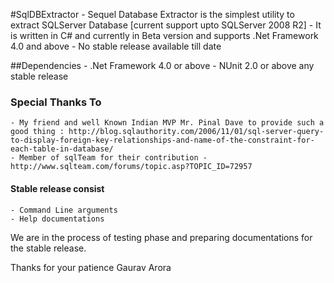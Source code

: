 #SqlDBExtractor
	- Sequel Database Extractor is the simplest utility to extract SQLServer Database [current support upto SQLServer 2008 R2]
	- It is written in C# and currently in Beta version and supports .Net Framework 4.0 and above
	- No stable release available till date

##Dependencies
	- .Net Framework 4.0 or above
	- NUnit 2.0 or above any stable release

### Special Thanks To
	- My friend and well Known Indian MVP Mr. Pinal Dave to provide such a good thing : http://blog.sqlauthority.com/2006/11/01/sql-server-query-to-display-foreign-key-relationships-and-name-of-the-constraint-for-each-table-in-database/
	- Member of sqlTeam for their contribution - http://www.sqlteam.com/forums/topic.asp?TOPIC_ID=72957

#### Stable release consist
	- Command Line arguments
 	- Help documentations
  
  
We are in the process of testing phase and preparing documentations for the stable release.

Thanks for your patience
Gaurav Arora
	